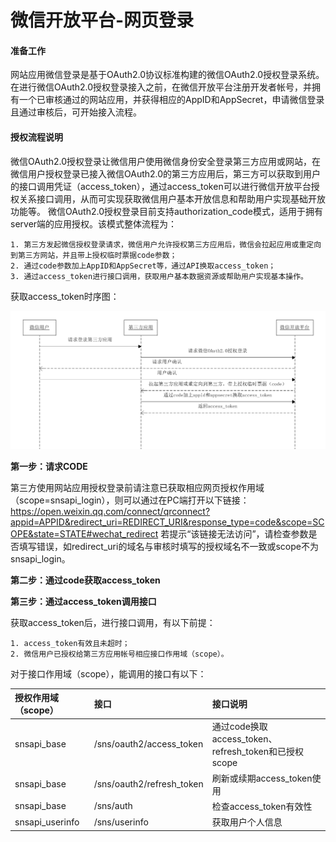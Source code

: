 # 微信开放平台-网页登录

#### 准备工作

网站应用微信登录是基于OAuth2.0协议标准构建的微信OAuth2.0授权登录系统。 在进行微信OAuth2.0授权登录接入之前，在微信开放平台注册开发者帐号，并拥有一个已审核通过的网站应用，并获得相应的AppID和AppSecret，申请微信登录且通过审核后，可开始接入流程。

#### 授权流程说明

微信OAuth2.0授权登录让微信用户使用微信身份安全登录第三方应用或网站，在微信用户授权登录已接入微信OAuth2.0的第三方应用后，第三方可以获取到用户的接口调用凭证（access_token），通过access_token可以进行微信开放平台授权关系接口调用，从而可实现获取微信用户基本开放信息和帮助用户实现基础开放功能等。 微信OAuth2.0授权登录目前支持authorization_code模式，适用于拥有server端的应用授权。该模式整体流程为：

```text
1. 第三方发起微信授权登录请求，微信用户允许授权第三方应用后，微信会拉起应用或重定向到第三方网站，并且带上授权临时票据code参数；
2. 通过code参数加上AppID和AppSecret等，通过API换取access_token；
3. 通过access_token进行接口调用，获取用户基本数据资源或帮助用户实现基本操作。
```

获取access_token时序图：

![img](https://raw.githubusercontent.com/Peanut-tdd/Picture/main/D0wkkHSbtC6VUSHX4WsjP5ssg5mdnEmXO8NGVGF34dxS9N1WCcq6wvquR4K_Hcut)

**第一步：请求CODE**

第三方使用网站应用授权登录前请注意已获取相应网页授权作用域（scope=snsapi_login），则可以通过在PC端打开以下链接： https://open.weixin.qq.com/connect/qrconnect?appid=APPID&redirect_uri=REDIRECT_URI&response_type=code&scope=SCOPE&state=STATE#wechat_redirect 若提示“该链接无法访问”，请检查参数是否填写错误，如redirect_uri的域名与审核时填写的授权域名不一致或scope不为snsapi_login。





**第二步：通过code获取access_token**

**第三步：通过access_token调用接口**

获取access_token后，进行接口调用，有以下前提：

```text
1. access_token有效且未超时；
2. 微信用户已授权给第三方应用帐号相应接口作用域（scope）。
```

对于接口作用域（scope），能调用的接口有以下：

| 授权作用域（scope） | 接口                      | 接口说明                                             |
| :------------------ | :------------------------ | :--------------------------------------------------- |
| snsapi_base         | /sns/oauth2/access_token  | 通过code换取access_token、refresh_token和已授权scope |
| snsapi_base         | /sns/oauth2/refresh_token | 刷新或续期access_token使用                           |
| snsapi_base         | /sns/auth                 | 检查access_token有效性                               |
| snsapi_userinfo     | /sns/userinfo             | 获取用户个人信息                                     |